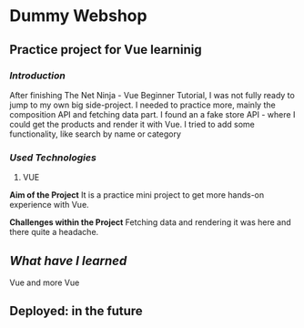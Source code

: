 # Dummy Webshop
## Practice project for Vue learninig

### **_Introduction_**
After finishing The Net Ninja - Vue Beginner Tutorial, I was not fully ready to jump to my own big side-project. I needed to practice more, mainly the composition API and fetching data part. I found an a fake store API - where I could get the products and render it with Vue. I tried to add some functionality, like search by name or category

### **_Used Technologies_**
1. VUE


**Aim of the Project**
It is a practice mini project to get more hands-on experience with Vue.

**Challenges within the Project**
Fetching data and rendering it was here and there quite a headache.

## **_What have I learned_**
Vue and more Vue

## Deployed: in the future
